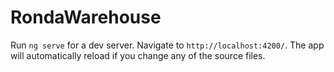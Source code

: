 # RondaWarehouse

Run `ng serve` for a dev server. Navigate to `http://localhost:4200/`. The app will automatically reload if you change any of the source files.
